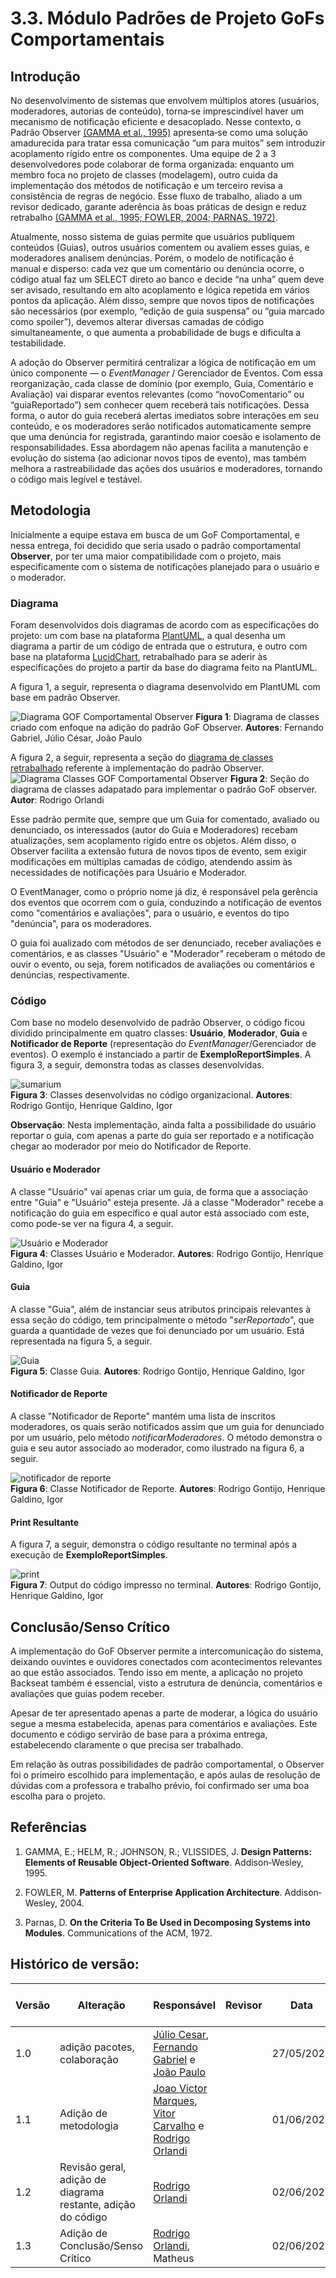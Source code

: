 # 3.3. Módulo Padrões de Projeto GoFs Comportamentais

## Introdução

No desenvolvimento de sistemas que envolvem múltiplos atores (usuários, moderadores, autorias de conteúdo), torna‐se imprescindível haver um mecanismo de notificação eficiente e desacoplado. Nesse contexto, o Padrão Observer [(GAMMA et al., 1995)](#referências) apresenta‐se como uma solução amadurecida para tratar essa comunicação “um para muitos” sem introduzir acoplamento rígido entre os componentes. Uma equipe de 2 a 3 desenvolvedores pode colaborar de forma organizada: enquanto um membro foca no projeto de classes (modelagem), outro cuida da implementação dos métodos de notificação e um terceiro revisa a consistência de regras de negócio. Esse fluxo de trabalho, aliado a um revisor dedicado, garante aderência às boas práticas de design e reduz retrabalho [(GAMMA et al., 1995; FOWLER, 2004; PARNAS, 1972)](#referências).

Atualmente, nosso sistema de guias permite que usuários publiquem conteúdos (Guias), outros usuários comentem ou avaliem esses guias, e moderadores analisem denúncias. Porém, o modelo de notificação é manual e disperso: cada vez que um comentário ou denúncia ocorre, o código atual faz um SELECT direto ao banco e decide “na unha” quem deve ser avisado, resultando em alto acoplamento e lógica repetida em vários pontos da aplicação. Além disso, sempre que novos tipos de notificações são necessários (por exemplo, “edição de guia suspensa” ou “guia marcado como spoiler”), devemos alterar diversas camadas de código simultaneamente, o que aumenta a probabilidade de bugs e dificulta a testabilidade.

A adoção do Observer permitirá centralizar a lógica de notificação em um único componente — o *EventManager* / Gerenciador de Eventos. Com essa reorganização, cada classe de domínio (por exemplo, Guia, Comentário e Avaliação) vai disparar eventos relevantes (como “novoComentario” ou “guiaReportado”) sem conhecer quem receberá tais notificações. Dessa forma, o autor do guia receberá alertas imediatos sobre interações em seu conteúdo, e os moderadores serão notificados automaticamente sempre que uma denúncia for registrada, garantindo maior coesão e isolamento de responsabilidades. Essa abordagem não apenas facilita a manutenção e evolução do sistema (ao adicionar novos tipos de evento), mas também melhora a rastreabilidade das ações dos usuários e moderadores, tornando o código mais legível e testável.


## Metodologia

Inicialmente a equipe estava em busca de um GoF Comportamental, e nessa entrega, foi decidido que seria usado o padrão comportamental **Observer**, por ter uma maior compatibilidade com o projeto, mais especificamente com o sistema de notificações planejado para o usuário e o moderador. 

### Diagrama

Foram desenvolvidos dois diagramas de acordo com as especificações do projeto: um com base na plataforma [PlantUML](https://plantuml.com/), a qual desenha um diagrama a partir de um código de entrada que o estrutura, e outro com base na plataforma [LucidChart](ttps://www.lucidchart.com/pages), retrabalhado para se aderir às especificações do projeto a partir da base do diagrama feito na PlantUML. 

A figura 1, a seguir, representa o diagrama desenvolvido em PlantUML com base em padrão Observer.

![Diagrama GOF Comportamental Observer](/Imagens/Diagrama_GOFComportamental_Obeserver.png)
**Figura 1**: Diagrama de classes criado com enfoque na adição do padrão GoF Observer. **Autores**: Fernando Gabriel, Júlio César, João Paulo

A figura 2, a seguir, representa a seção do [diagrama de classes retrabalhado](/PadroesDeProjeto/3.0.DiagramaClasses.md) referente à implementação do padrão Observer.
![Diagrama Classes GOF Comportamental Observer](/Imagens/diagrama-comportamental.png)
**Figura 2**: Seção do diagrama de classes adapatado para implementar o padrão GoF observer. **Autor**: Rodrigo Orlandi

Esse padrão permite que, sempre que um Guia for comentado, avaliado ou denunciado, os interessados (autor do Guia e Moderadores) recebam atualizações, sem acoplamento rígido entre os objetos. Além disso, o Observer facilita a extensão futura de novos tipos de evento, sem exigir modificações em múltiplas camadas de código, atendendo assim às necessidades de notificações para Usuário e Moderador.

O EventManager, como o próprio nome já diz, é responsável pela gerência dos eventos que ocorrem com o guia, conduzindo a notificação de eventos como "comentários e avaliações", para o usuário, e eventos do tipo "denúncia", para os moderadores.  

O guia foi aualizado com métodos de ser denunciado, receber avaliações e comentários, e as classes "Usuário" e "Moderador" receberam o método de ouvir o evento, ou seja, forem notificados de avaliações ou comentários e denúncias, respectivamente.

### Código

Com base no modelo desenvolvido de padrão Observer, o código ficou dividido principalmente em quatro classes: **Usuário**, **Moderador**, **Guia** e **Notificador de Reporte** (representação do *EventManager*/Gerenciador de eventos). O exemplo é instanciado a partir de **ExemploReportSimples**. A figura 3, a seguir, demonstra todas as classes desenvolvidas.

![sumarium](/Imagens/sumario_organizacional.png)
<br>
**Figura 3**: Classes desenvolvidas no código organizacional. **Autores**: Rodrigo Gontijo, Henrique Galdino, Igor

**Observação**: Nesta implementação, ainda falta a possibilidade do usuário reportar o guia, com apenas a parte do guia ser reportado e a notificação chegar ao moderador por meio do Notificador de Reporte.

#### Usuário e Moderador

A classe "Usuário" vai apenas criar um guia, de forma que a associação entre "Guia" e "Usuário" esteja presente. Já a classe "Moderador" recebe a notificação do guia em específico e qual autor está associado com este, como pode-se ver na figura 4, a seguir.

![Usuário e Moderador](/Imagens/usuario_moderador_comportamental.png) 
<br>
**Figura 4**: Classes Usuário e Moderador. **Autores**: Rodrigo Gontijo, Henrique Galdino, Igor

#### Guia

A classe "Guia", além de instanciar seus atributos principais relevantes à essa seção do código, tem principalmente o método "*serReportado*", que guarda a quantidade de vezes que foi denunciado por um usuário. Está representada na figura 5, a seguir.

![Guia](/Imagens/guia_comportamental.png)
<br>
**Figura 5**: Classe Guia. **Autores**: Rodrigo Gontijo, Henrique Galdino, Igor

#### Notificador de Reporte

A classe "Notificador de Reporte" mantém uma lista de inscritos moderadores, os quais serão notificados assim que um guia for denunciado por um usuário, pelo método *notificarModeradores*. O método demonstra o guia e seu autor associado ao moderador, como ilustrado na figura 6, a seguir.

![notificador de reporte](/Imagens/notificador_reporte_comportamental.png)
<br>
**Figura 6**: Classe Notificador de Reporte. **Autores**: Rodrigo Gontijo, Henrique Galdino, Igor

#### Print Resultante

A figura 7, a seguir, demonstra o código resultante no terminal após a execução de **ExemploReportSimples**.

![print](/Imagens/print_comportamental.png)
<br>
**Figura 7**: Output do código impresso no terminal. **Autores**: Rodrigo Gontijo, Henrique Galdino, Igor

## Conclusão/Senso Crítico

A implementação do GoF Observer permite a intercomunicação do sistema, deixando ouvintes e ouvidores conectados com acontecimentos relevantes ao que estão associados. Tendo isso em mente, a aplicação no projeto Backseat também é essencial, visto a estrutura de denúncia, comentários e avaliações que guias podem receber.

Apesar de ter apresentado apenas a parte de moderar, a lógica do usuário segue a mesma estabelecida, apenas para comentários e avaliações. Este documento e código servirão de base para a próxima entrega, estabelecendo claramente o que precisa ser trabalhado.

Em relação às outras possibilidades de padrão comportamental, o Observer foi o primeiro escolhido para implementação, e após aulas de resolução de dúvidas com a professora e trabalho prévio, foi confirmado ser uma boa escolha para o projeto.

## Referências 

1. GAMMA, E.; HELM, R.; JOHNSON, R.; VLISSIDES, J. **Design Patterns: Elements of Reusable Object‐Oriented Software**. Addison‐Wesley, 1995.

2. FOWLER, M. **Patterns of Enterprise Application Architecture**. Addison‐Wesley, 2004.

3. Parnas, D. **On the Criteria To Be Used in Decomposing Systems into Modules**. Communications of the ACM, 1972.

## Histórico de versão:

| Versão | Alteração                  | Responsável     | Revisor | Data       | Detalhes da Revisão |
| -      | -                          | -               | -       | -          | -                   |
| 1.0    | adição pacotes, colaboração | [Júlio Cesar](https://github.com/Julio1099), [Fernando Gabriel](https://github.com/show-dawn) e [João Paulo](https://github.com/joaombc) | | 27/05/2025 | |
| 1.1    | Adição de metodologia  | [Joao Victor Marques](https://github.com/jmarquees), [Vitor Carvalho](https://github.com/vcpVitor) e [Rodrigo Orlandi](https://github.com/orlandirodrigo) | | 01/06/2025 | |
| 1.2    | Revisão geral, adição de diagrama restante, adição do código | [Rodrigo Orlandi](https://github.com/orlandirodrigo) | | 02/06/2025 | |
| 1.3    | Adição de Conclusão/Senso Crítico| [Rodrigo Orlandi](https://github.com/orlandirodrigo), Matheus | | 02/06/2025 | |


